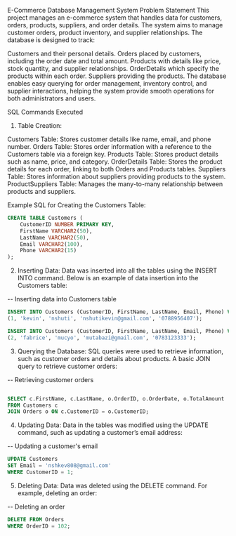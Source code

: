 E-Commerce Database Management System
Problem Statement
This project manages an e-commerce system that handles data for customers, orders, products, suppliers, and order details. The system aims to manage customer orders, product inventory, and supplier relationships. The database is designed to track:

Customers and their personal details.
Orders placed by customers, including the order date and total amount.
Products with details like price, stock quantity, and supplier relationships.
OrderDetails which specify the products within each order.
Suppliers providing the products.
The database enables easy querying for order management, inventory control, and supplier interactions, helping the system provide smooth operations for both administrators and users.

SQL Commands Executed
1. Table Creation:

Customers Table: Stores customer details like name, email, and phone number.
Orders Table: Stores order information with a reference to the Customers table via a foreign key.
Products Table: Stores product details such as name, price, and category.
OrderDetails Table: Stores the product details for each order, linking to both Orders and Products tables.
Suppliers Table: Stores information about suppliers providing products to the system.
ProductSuppliers Table: Manages the many-to-many relationship between products and suppliers.


Example SQL for Creating the Customers Table:

```sql
CREATE TABLE Customers (
    CustomerID NUMBER PRIMARY KEY,
    FirstName VARCHAR2(50),
    LastName VARCHAR2(50),
    Email VARCHAR2(100),
    Phone VARCHAR2(15)
);

```

2. Inserting Data:
Data was inserted into all the tables using the INSERT INTO command. Below is an example of data insertion into the Customers table:

-- Inserting data into Customers table
```sql
INSERT INTO Customers (CustomerID, FirstName, LastName, Email, Phone) VALUES 
(1, 'kevin', 'nshuti', 'nshutikevin@gmail.com', '0788956407');

INSERT INTO Customers (CustomerID, FirstName, LastName, Email, Phone) VALUES 
(2, 'fabrice', 'mucyo', 'mutabazi@gmail.com', '0783123333');

```

3. Querying the Database:
SQL queries were used to retrieve information, such as customer orders and details about products. A basic JOIN query to retrieve customer orders:

-- Retrieving customer orders

```sql  

SELECT c.FirstName, c.LastName, o.OrderID, o.OrderDate, o.TotalAmount
FROM Customers c
JOIN Orders o ON c.CustomerID = o.CustomerID;

```

4. Updating Data:
Data in the tables was modified using the UPDATE command, such as updating a customer’s email address:

-- Updating a customer's email
```sql
UPDATE Customers
SET Email = 'nshkev808@gmail.com'
WHERE CustomerID = 1;
```

5. Deleting Data:
Data was deleted using the DELETE command. For example, deleting an order:

-- Deleting an order

```sql
DELETE FROM Orders
WHERE OrderID = 102;

```
